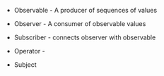 - Observable - A producer of sequences of values

- Observer - A consumer of observable values

- Subscriber - connects observer with observable

- Operator -

- Subject